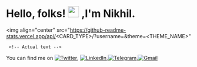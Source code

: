 # Hello, folks! <img src="https://raw.githubusercontent.com/MartinHeinz/MartinHeinz/master/wave.gif" width="30px"> ,I'm Nikhil.

<img align="center" src="https://github-readme-stats.vercel.app/api/<CARD_TYPE>/?username=<USERNAME>&theme=<THEME_NAME>" 
     
     <!-- Actual text -->

You can find me on [![Twitter][1.2]][1], [![LinkedIn][2.2]][2],[![Telegram][3.2]][3],[![Gmail][4.2]][4]

<!-- Icons -->

[1.2]: http://i.imgur.com/wWzX9uB.png (twitter icon without padding)
[2.2]: https://raw.githubusercontent.com/MartinHeinz/MartinHeinz/master/linkedin-3-16.png (LinkedIn icon without padding)
[3.2]: https://imgur.com/DWJroXT.png (telegram icon without padding)
[4.2]: https://image.similarpng.com/very-thumbnail/2020/12/Most-popular-icon-Gmail-premium-vector-PNG.png (Gmail icon without padding)
<!-- Links to your social media accounts -->

[1]: https://twitter.com/Nikhil_M2000
[2]: https://www.linkedin.com/in/nikhil-m-07ba321ba
[3]: https://t.me/Nikhil_M2000
[4]: nikhilcs2000m@gmail.com
